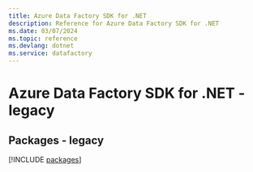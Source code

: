 ```yaml
---
title: Azure Data Factory SDK for .NET
description: Reference for Azure Data Factory SDK for .NET
ms.date: 03/07/2024
ms.topic: reference
ms.devlang: dotnet
ms.service: datafactory
---
```

# Azure Data Factory SDK for .NET - legacy
## Packages - legacy
[!INCLUDE [packages](data-factory-index.md)]